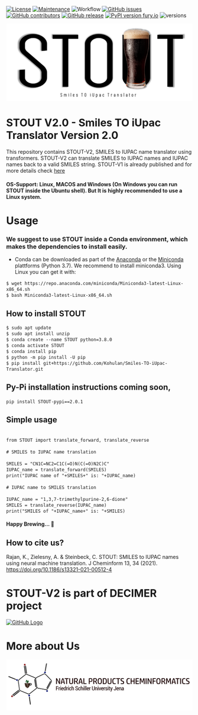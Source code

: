 [![License](https://img.shields.io/badge/License-MIT%202.0-blue.svg)](https://opensource.org/licenses/MIt)
[![Maintenance](https://img.shields.io/badge/Maintained%3F-yes-blue.svg)](https://github.com/Kohulan/Smiles-TO-iUpac-Translator/graphs/commit-activity)
![Workflow](https://github.com/Kohulan/Smiles-TO-iUpac-Translator/actions/workflows/ci_pytest.yml/badge.svg)
[![GitHub issues](https://img.shields.io/github/issues/Kohulan/Smiles-TO-iUpac-Translator.svg)](https://GitHub.com/Kohulan/Smiles-TO-iUpac-Translator/issues/)
[![GitHub contributors](https://img.shields.io/github/contributors/Kohulan/Smiles-TO-iUpac-Translator.svg)](https://GitHub.com/Kohulan/Smiles-TO-iUpac-Translator/graphs/contributors/)
[![GitHub release](https://img.shields.io/github/release/Kohulan/Smiles-TO-iUpac-Translator.svg)](https://GitHub.com/Kohulan/Smiles-TO-iUpac-Translator/releases/)
[![PyPI version fury.io](https://badge.fury.io/py/STOUT-pypi.svg)](https://pypi.org/project/STOUT-pypi/2.0.0/)
![versions](https://img.shields.io/pypi/pyversions/STOUT-pypi.svg)

![GitHub Logo](https://github.com/Kohulan/Smiles-TO-iUpac-Translator/blob/stout-1/important_assets/STOUT.png?raw=true)

# STOUT V2.0 - Smiles TO iUpac Translator Version 2.0
This repository contains STOUT-V2, SMILES to IUPAC name translator using transformers. STOUT-V2 can translate SMILES to IUPAC names and IUPAC names back to a valid SMILES string. STOUT-V1 is already published and for more details check [here](https://github.com/Kohulan/Smiles-TO-iUpac-Translator)

#### OS-Support: Linux, MACOS and Windows (On Windows you can run STOUT inside the Ubuntu shell). But It is highly recommended to use a Linux system.

# Usage

### We suggest to use STOUT inside a Conda environment, which makes the dependencies to install easily.
- Conda can be downloaded as part of the [Anaconda](https://www.anaconda.com/) or the [Miniconda](https://conda.io/en/latest/miniconda.html) plattforms (Python 3.7). We recommend to install miniconda3. Using Linux you can get it with:
```shell
$ wget https://repo.anaconda.com/miniconda/Miniconda3-latest-Linux-x86_64.sh
$ bash Miniconda3-latest-Linux-x86_64.sh
```
## How to install STOUT

```shell
$ sudo apt update
$ sudo apt install unzip
$ conda create --name STOUT python=3.8.0
$ conda activate STOUT
$ conda install pip
$ python -m pip install -U pip
$ pip install git+https://github.com/Kohulan/Smiles-TO-iUpac-Translator.git
```

## Py-Pi installation instructions coming soon,
```shell
pip install STOUT-pypi==2.0.1
```


## Simple usage
```python3

from STOUT import translate_forward, translate_reverse

# SMILES to IUPAC name translation

SMILES = "CN1C=NC2=C1C(=O)N(C(=O)N2C)C"
IUPAC_name = translate_forward(SMILES)
print("IUPAC name of "+SMILES+" is: "+IUPAC_name)

# IUPAC name to SMILES translation

IUPAC_name = "1,3,7-trimethylpurine-2,6-dione"
SMILES = translate_reverse(IUPAC_name)
print("SMILES of "+IUPAC_name+" is: "+SMILES)

```

#### Happy Brewing... 🍺

## How to cite us?

Rajan, K., Zielesny, A. & Steinbeck, C. STOUT: SMILES to IUPAC names using neural machine translation. J Cheminform 13, 34 (2021). https://doi.org/10.1186/s13321-021-00512-4


# STOUT-V2 is part of DECIMER project
[![GitHub Logo](https://github.com/Kohulan/DECIMER-Image-to-SMILES/raw/master/assets/DECIMER.gif)](https://decimer.ai)

# More about Us

[![GitHub Logo](https://github.com/Kohulan/DECIMER-Image-to-SMILES/blob/master/assets/CheminfGit.png?raw=true)](https://cheminf.uni-jena.de)
